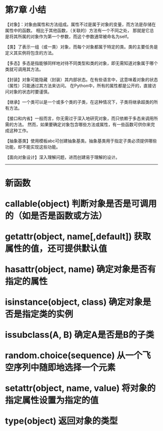 # 第7章 小结


【对象】：对象由属性和方法组成。属性不过是属于对象的变量，而方法是存储在属性中的函数。
相比于其他函数，（关联的）方法有一个不同之处，
那就是它总是将其所属的对象作为第一个参数，而这个参数通常被命名为self。

【类】了表示一组（或一类）对象，而每个对象都属于特定的类。类的主要任务是定义其实例将包含的方法。

【多态】多态是指能够同样地对待不同类型和类的对象，即无需知道对象属于哪个类就可调用其方法。

【封装】对象可能隐藏（封装）其内部状态。在有些语言中，这意味着对象的状态（属性）只能通过其方法来访问。
在Python中，所有的属性都是公开的，直接访问对象的状态时要谨慎。

【继承】一个类可以是一个或多个类的子类，在这种情况下，子类将继承超类的所有方法。

【接口和内省】一般而言，你无需过于深入地研究对象，而只依赖于多态来调用所需的方法。
然而，如果要确定对象包含哪些方法或属性，有一些函数可供你来完成这种工作。

【抽象基类】使用模板abc可创建抽象基类。抽象基类用于指定子类必须提供哪些功能，却不能实现这些功能。

【面向对象设计】深入理解问题，进而创建易于理解的设计。

------------------------

<h1>新函数

callable(object)  判断对象是否是可调用的（如是否是函数或方法）

getattr(object, name[,default])  获取属性的值，还可提供默认值

hasattr(object, name)  确定对象是否有指定的属性

isinstance(object, class)  确定对象是否是指定类的实例

issubclass(A, B)  确定A是否是B的子类

random.choice(sequence)  从一个飞空序列中随即地选择一个元素

setattr(object, name, value)  将对象的指定属性设置为指定的值

type(object)  返回对象的类型

